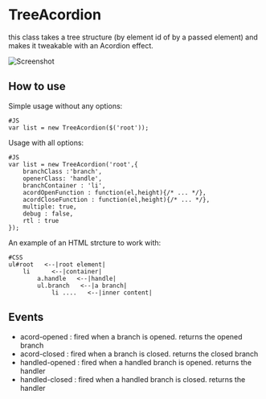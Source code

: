 TreeAcordion
=============

this class takes a tree structure (by element id of by a passed element) and makes it tweakable with an Acordion effect.

![Screenshot](http://img709.imageshack.us/img709/2213/acordsc.png)

How to use
----------

Simple usage without any options:	

	#JS
	var list = new TreeAcordion($('root'));

Usage with all options:	

	#JS
	var list = new TreeAcordion('root',{
		branchClass :'branch',
		openerClass: 'handle',
		branchContainer : 'li',
		acordOpenFunction : function(el,height){/* ... */},
		acordCloseFunction : function(el,height){/* ... */},
		multiple: true,
		debug : false,
		rtl : true
	});

An example of an HTML strcture to work with:

	#CSS
	ul#root   <--|root element|
		li      <--|container|
			a.handle   <--|handle|
			ul.branch   <--|a branch|
				li ....   <--|inner content|	
	
Events
-----------------
  * acord-opened : fired when a branch is opened. returns the opened branch
  * acord-closed : fired when a branch is closed. returns the closed branch
  * handled-opened : fired when a handled branch is opened. returns the handler
  * handled-closed : fired when a handled branch is closed. returns the handler